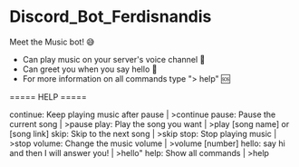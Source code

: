 # Discord_Bot_Ferdisnandis

Meet the Music bot! 😅

- Can play music on your server's voice channel 🎵
- Can greet you when you say hello 👋
- For more information on all commands type "> help" 🆘

===== HELP =====

continue: Keep playing music after pause | >continue
pause: Pause the current song | >pause
play: Play the song you want | >play [song name] or [song link]
skip: Skip to the next song | >skip
stop: Stop playing music | >stop
volume: Change the music volume | >volume [number]
hello: say hi and then I will answer you! | >hello"
help: Show all commands | >help
